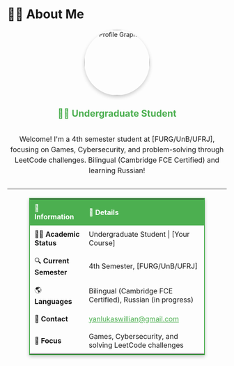 # 👩‍🎓 About Me

<div style="display: flex; align-items: center; flex-direction: column; text-align: center;">
  <img src="https://via.placeholder.com/150" alt="Profile Graphic" style="border-radius: 50%; width: 150px; box-shadow: 0 4px 8px rgba(0, 0, 0, 0.2);" />
  <h2 style="color: #4CAF50;">👩‍🎓 Undergraduate Student</h2>
  <p style="max-width: 600px; font-size: 16px; line-height: 1.5;">
    Welcome! I'm a 4th semester student at [FURG/UnB/UFRJ], focusing on Games, Cybersecurity, and problem-solving through LeetCode challenges.
    Bilingual (Cambridge FCE Certified) and learning Russian!
  </p>
</div>

---

<div align="center">
  <table style="border-collapse: collapse; margin: 20px auto; width: 80%; border: 2px solid #4CAF50; box-shadow: 0 4px 8px rgba(0, 0, 0, 0.2);">
    <tr style="background-color: #4CAF50; color: white;">
      <th style="padding: 10px; text-align: left;">🔖 Information</th>
      <th style="padding: 10px; text-align: left;">📄 Details</th>
    </tr>
    <tr>
      <td style="padding: 10px; text-align: left;">👩‍🎓 <b>Academic Status</b></td>
      <td style="padding: 10px; text-align: left;">Undergraduate Student | [Your Course]</td>
    </tr>
    <tr>
      <td style="padding: 10px; text-align: left;">🔍 <b>Current Semester</b></td>
      <td style="padding: 10px; text-align: left;">4th Semester, [FURG/UnB/UFRJ]</td>
    </tr>
    <tr>
      <td style="padding: 10px; text-align: left;">🌎 <b>Languages</b></td>
      <td style="padding: 10px; text-align: left;">Bilingual (Cambridge FCE Certified), Russian (in progress)</td>
    </tr>
    <tr>
      <td style="padding: 10px; text-align: left;">📧 <b>Contact</b></td>
      <td style="padding: 10px; text-align: left;"><a href="mailto:yanlukaswillian@gmail.com" style="color: #4CAF50;">yanlukaswillian@gmail.com</a></td>
    </tr>
    <tr>
      <td style="padding: 10px; text-align: left;">🎯 <b>Focus</b></td>
      <td style="padding: 10px; text-align: left;">Games, Cybersecurity, and solving LeetCode challenges</td>
    </tr>
  </table>
</div>
